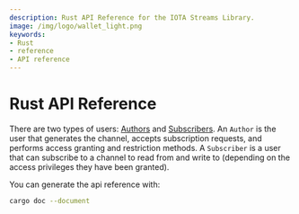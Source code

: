 ```yaml
---
description: Rust API Reference for the IOTA Streams Library.
image: /img/logo/wallet_light.png
keywords:
- Rust
- reference
- API reference
---
```

# Rust API Reference

There are two types of users: [Authors](../explanations/channels_protocol/authors) and [Subscribers](../explanations/channels_protocol/subscribers). An `Author` is the user that generates the channel, accepts subscription requests, and performs access granting and restriction methods. A `Subscriber` is a user that can subscribe to a channel to read from and write to (depending on the access privileges they have been granted).

You can generate the api reference with:

```bash
cargo doc --document
```





